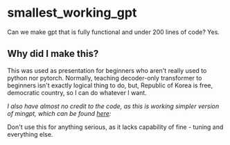 # smallest_working_gpt

Can we make gpt that is fully functional and under 200 lines of code? Yes.

## Why did I make this?

This was used as presentation for beginners who aren't really used to python nor pytorch.
Normally, teaching decoder-only transformer to beginners isn't exactly logical thing to do, but, Republic of Korea is free, democratic country, so I can do whatever I want.

*I also have almost no credit to the code, as this is working simpler version of mingpt, which can be found [here](https://github.com/karpathy/minGPT):*

Don't use this for anything serious, as it lacks capability of fine - tuning and everything else.
